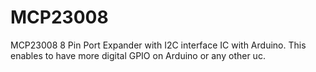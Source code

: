 # MCP23008
MCP23008 8 Pin Port Expander with I2C interface IC with Arduino. This enables to have more digital GPIO on Arduino or any other uc.
